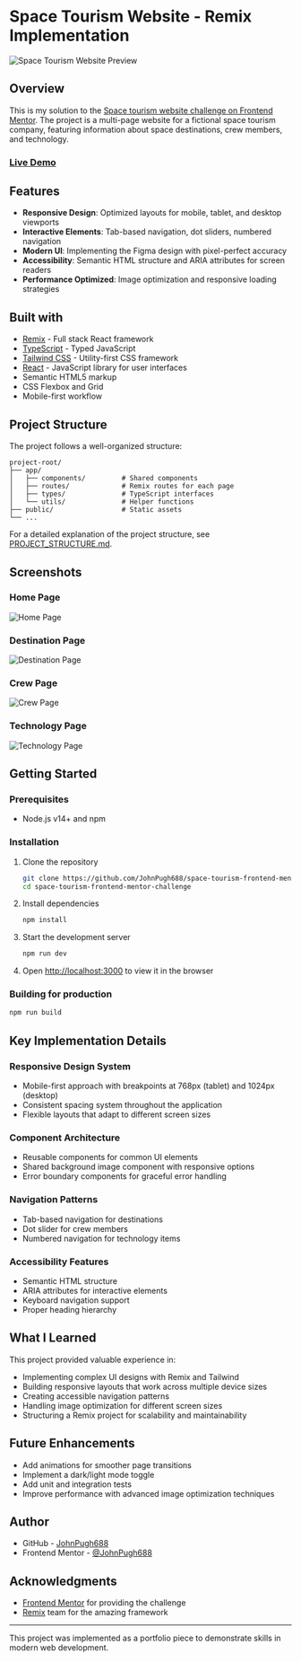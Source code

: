 # Space Tourism Website - Remix Implementation

![Space Tourism Website Preview](https://github.com/JohnPugh688/space-tourism-frontend-mentor-challenge/blob/main/public/preview.jpg?raw=true)

## Overview

This is my solution to the [Space tourism website challenge on Frontend Mentor](https://www.frontendmentor.io/challenges/space-tourism-multipage-website-gRWj1URZ3). The project is a multi-page website for a fictional space tourism company, featuring information about space destinations, crew members, and technology.

### [Live Demo](https://space-tourism-frontend-mentor-challenge.vercel.app/)

## Features

- **Responsive Design**: Optimized layouts for mobile, tablet, and desktop viewports
- **Interactive Elements**: Tab-based navigation, dot sliders, numbered navigation
- **Modern UI**: Implementing the Figma design with pixel-perfect accuracy
- **Accessibility**: Semantic HTML structure and ARIA attributes for screen readers
- **Performance Optimized**: Image optimization and responsive loading strategies

## Built with

- [Remix](https://remix.run/) - Full stack React framework
- [TypeScript](https://www.typescriptlang.org/) - Typed JavaScript
- [Tailwind CSS](https://tailwindcss.com/) - Utility-first CSS framework
- [React](https://reactjs.org/) - JavaScript library for user interfaces
- Semantic HTML5 markup
- CSS Flexbox and Grid
- Mobile-first workflow

## Project Structure

The project follows a well-organized structure:

```
project-root/
├── app/
│   ├── components/         # Shared components
│   ├── routes/             # Remix routes for each page
│   ├── types/              # TypeScript interfaces
│   └── utils/              # Helper functions
├── public/                 # Static assets
└── ...
```

For a detailed explanation of the project structure, see [PROJECT_STRUCTURE.md](./PROJECT_STRUCTURE.md).

## Screenshots

### Home Page

![Home Page](https://placeholder-for-home-screenshot.com)

### Destination Page

![Destination Page](https://placeholder-for-destination-screenshot.com)

### Crew Page

![Crew Page](https://placeholder-for-crew-screenshot.com)

### Technology Page

![Technology Page](https://placeholder-for-technology-screenshot.com)

## Getting Started

### Prerequisites

- Node.js v14+ and npm

### Installation

1. Clone the repository

   ```bash
   git clone https://github.com/JohnPugh688/space-tourism-frontend-mentor-challenge.git
   cd space-tourism-frontend-mentor-challenge
   ```

2. Install dependencies

   ```bash
   npm install
   ```

3. Start the development server

   ```bash
   npm run dev
   ```

4. Open [http://localhost:3000](http://localhost:3000) to view it in the browser

### Building for production

```bash
npm run build
```

## Key Implementation Details

### Responsive Design System

- Mobile-first approach with breakpoints at 768px (tablet) and 1024px (desktop)
- Consistent spacing system throughout the application
- Flexible layouts that adapt to different screen sizes

### Component Architecture

- Reusable components for common UI elements
- Shared background image component with responsive options
- Error boundary components for graceful error handling

### Navigation Patterns

- Tab-based navigation for destinations
- Dot slider for crew members
- Numbered navigation for technology items

### Accessibility Features

- Semantic HTML structure
- ARIA attributes for interactive elements
- Keyboard navigation support
- Proper heading hierarchy

## What I Learned

This project provided valuable experience in:

- Implementing complex UI designs with Remix and Tailwind
- Building responsive layouts that work across multiple device sizes
- Creating accessible navigation patterns
- Handling image optimization for different screen sizes
- Structuring a Remix project for scalability and maintainability

## Future Enhancements

- Add animations for smoother page transitions
- Implement a dark/light mode toggle
- Add unit and integration tests
- Improve performance with advanced image optimization techniques

## Author

- GitHub - [JohnPugh688](https://github.com/JohnPugh688)
- Frontend Mentor - [@JohnPugh688](https://www.frontendmentor.io/profile/JohnPugh688)

## Acknowledgments

- [Frontend Mentor](https://www.frontendmentor.io) for providing the challenge
- [Remix](https://remix.run/) team for the amazing framework

---

This project was implemented as a portfolio piece to demonstrate skills in modern web development.

